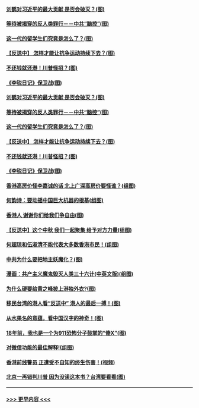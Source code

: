 #### [刘鹤对习近平的最大贡献 是否会破灭？(图)](../pages/p4/907509.md?t=09161544) 
#### [等待被揭穿的反人类罪行－－中共“脑控”(图)](../pages/p4/907167.md?t=09161544) 
#### [这一代的留学生们究竟是怎么了？(图)](../pages/p4/907473.md?t=09161544) 
#### [【反送中】 怎样才能让抗争运动持续下去？(图)](../pages/p4/907466.md?t=09161544) 
#### [不还钱就还港！川普怪招？(图)](../pages/p4/907474.md?t=09161544) 
#### [《李锐日记》保卫战(图)](../pages/p4/907465.md?t=09161544) 
#### [刘鹤对习近平的最大贡献 是否会破灭？(图)](../pages/p4/907509.md?t=09161544) 
#### [等待被揭穿的反人类罪行－－中共“脑控”(图)](../pages/p4/907167.md?t=09161544) 
#### [这一代的留学生们究竟是怎么了？(图)](../pages/p4/907473.md?t=09161544) 
#### [【反送中】 怎样才能让抗争运动持续下去？(图)](../pages/p4/907466.md?t=09161544) 
#### [不还钱就还港！川普怪招？(图)](../pages/p4/907474.md?t=09161544) 
#### [《李锐日记》保卫战(图)](../pages/p4/907465.md?t=09161544) 
#### [香港高房价怪李嘉诚的话 北上广深高房价要怪谁？(组图)](../pages/p4/907471.md?t=09161544) 
#### [何韵诗：要动摇中国巨大机器的根基(组图)](../pages/p4/907469.md?t=09161544) 
#### [香港人 谢谢你们给我们争自由(图)](../pages/p4/907402.md?t=09161544) 
#### [【反送中】这个中秋 我们一起聚集 给予对方力量(组图)](../pages/p4/907401.md?t=09161544) 
#### [何超琼和伍淑清不能代表大多数香港市民！(组图)](../pages/p4/907398.md?t=09161544) 
#### [中共为什么要把地主妖魔化？(图)](../pages/p4/907397.md?t=09161544) 
#### [漫画：共产主义魔鬼毁灭人类三十六计(中英文版)(组图)](../pages/p4/907094.md?t=09161544) 
#### [为什么硬要给黄之峰披上港独外衣?(图)](../pages/p4/907297.md?t=09161544) 
#### [移民台湾的港人看“反送中” 港人的最后一搏！(图)](../pages/p4/907284.md?t=09161544) 
#### [从水果名的意蕴，看中国汉字的神奇！(图)](../pages/p4/907280.md?t=09161544) 
#### [18年前，我也是一个为911恐怖分子鼓掌的“傻X”(图)](../pages/p4/907279.md?t=09161544) 
#### [对微信功能的最佳解释!(组图)](../pages/p4/907274.md?t=09161544) 
#### [香港前线警员 正遭受不自知的终生伤害！(视频)](../pages/p4/907272.md?t=09161544) 
#### [北京一再错判川普 因为没读这本书？台湾要看看(图)](../pages/p4/907270.md?t=09161544) 

----
#### [ >>> 更早内容 <<< ](../indexes/p4-earlier.md)

